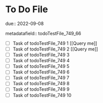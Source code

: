 # To Do File

due:: 2022-09-08

metadatafield:: todoTestFile_749_66

- [ ] Task of todoTestFile_749 1 [[Query me]]
- [ ] Task of todoTestFile_749 2 [[Query me]]
- [ ] Task of todoTestFile_749 3
- [ ] Task of todoTestFile_749 4
- [ ] Task of todoTestFile_749 5
- [ ] Task of todoTestFile_749 6
- [ ] Task of todoTestFile_749 7
- [ ] Task of todoTestFile_749 8
- [ ] Task of todoTestFile_749 9
- [ ] Task of todoTestFile_749 10